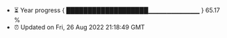 - ⏳ Year progress { ███████████████████▁▁▁▁▁▁▁▁▁▁▁ } 65.17 %
- ⏰ Updated on Fri, 26 Aug 2022 21:18:49 GMT

